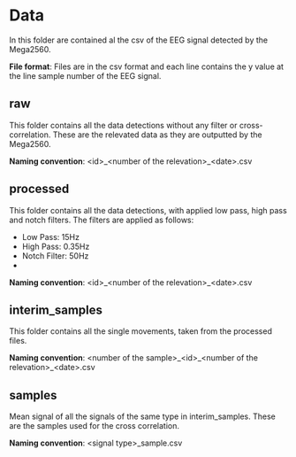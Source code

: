 # Data

In this folder are contained al the csv of the EEG signal detected by the Mega2560.

**File format**: Files are in the csv format and each line contains the y value at the line sample number of the EEG signal.

## raw
This folder contains all the data detections without any filter or cross-correlation. These are the relevated data as they are outputted by the Mega2560.

**Naming convention**: \<id\>\_\<number of the relevation\>\_\<date\>.csv

## processed
This folder contains all the data detections, with applied low pass, high pass and notch filters. The filters are applied as follows:
- Low Pass: 15Hz
- High Pass: 0.35Hz
- Notch Filter: 50Hz
- 
**Naming convention**: \<id\>\_\<number of the relevation\>\_\<date\>.csv

## interim_samples
This folder contains all the single movements, taken from the processed files.

**Naming convention**: \<number of the sample\>\_\<id\>\_\<number of the relevation\>\_\<date\>.csv

## samples
Mean signal of all the signals of the same type in interim_samples. These are the samples used for the cross correlation.

**Naming convention**: \<signal type\>\_sample.csv
